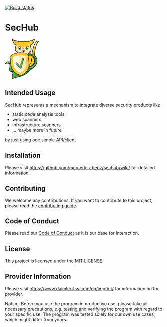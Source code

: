 <!-- SPDX-License-Identifier: MIT -->
[![Build status](https://github.com/mercedes-benz/sechub/workflows/Java%20&%20Go%20CI/badge.svg)](https://github.com/mercedes-benz/sechub/actions?workflow=Java+%26+Go+CI)

# SecHub
![SecHub Logo](https://github.com/mercedes-benz/sechub/blob/master/sechub-doc/src/docs/asciidoc/images/sechub-logo.png)

## Intended Usage

SecHub represents a mechanism to integrate diverse security products like
- static code analysis tools
- web scanners
- infrastructure scanners
- ... maybe more in future

by just using one simple API/client

## Installation

Please visit <https://github.com/mercedes-benz/sechub/wiki/> for detailed information.

## Contributing

We welcome any contributions.
If you want to contribute to this project, please read the [contributing guide](CONTRIBUTING.md).

## Code of Conduct

Please read our [Code of Conduct](https://github.com/mercedes-benz/foss/blob/master/CODE_OF_CONDUCT.md) as it is our base for interaction.

## License

This project is licensed under the [MIT LICENSE](LICENSE).

## Provider Information

Please visit <https://www.daimler-tss.com/en/imprint/> for information on the provider.

Notice: Before you use the program in productive use, please take all necessary precautions,
e.g. testing and verifying the program with regard to your specific use.
The program was tested solely for our own use cases, which might differ from yours.
